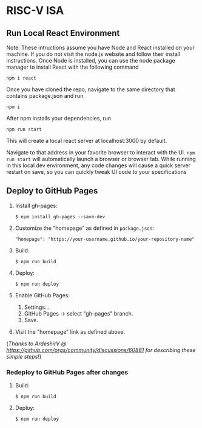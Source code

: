 # RISC-V ISA

## Run Local React Environment

Note: These intructions assume you have Node and React installed on your machine. If you do not visit the node.js website and follow
their install instructions. Once Node is installed, you can use the node package manager to install React with the following command

```
npm i react
```

Once you have cloned the repo, navigate to the same directory that contains package.json and run

```
npm i
```

After npm installs your dependencies, run

```
npm run start
```

This will create a local react server at localhost:3000 by default.

Navigate to that address in your favorite browser to interact with the UI.
`npm run start` will automatically launch a browser or browser tab.
While running in this local dev environment, any code changes will cause a quick
server restart on save, so you can quickly tweak UI code to your specifications

## Deploy to GitHub Pages

1. Install gh-pages:
   ```
   $ npm install gh-pages --save-dev
   ```

1. Customize the "homepage" as defined in `package.json`:
   ```
   "homepage": "https://your-username.github.io/your-repository-name"
   ```

1. Build:
   ```
   $ npm run build
   ```

1. Deploy:
   ```
   $ npm run deploy
   ```

1. Enable GitHub Pages:
   1. Settings...
   1. GitHub Pages -> select "gh-pages" branch.
   1. Save.

1. Visit the "homepage" link as defined above.

(_Thanks to ArdeshirV @ https://github.com/orgs/community/discussions/60881 for describing these simple steps!_)

### Redeploy to GitHub Pages after changes

1. Build:
   ```
   $ npm run build
   ```

1. Deploy:
   ```
   $ npm run deploy
   ```

